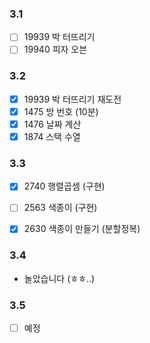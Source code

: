 ### 3.1

- [ ] 19939 박 터뜨리기
- [ ] 19940 피자 오븐 

### 3.2

- [x] 19939 박 터뜨리기 재도전 
- [x] 1475 방 번호 (10분)
- [x] 1476 날짜 계산
- [x] 1874 스택 수열

### 3.3

- [x] 2740 행렬곱셈 (구현)
- [ ] 2563 색종이 (구현)
- [x] 2630 색종이 만들기 (분할정복)


### 3.4 

- 놀았습니다 (ㅎㅎ..)

### 3.5

- [ ] 예정